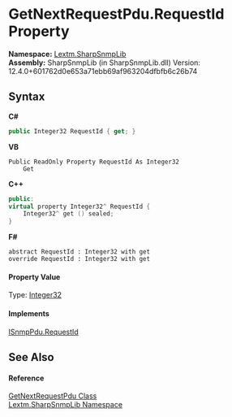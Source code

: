 # GetNextRequestPdu.RequestId Property 
 

**Namespace:**&nbsp;<a href="N_Lextm_SharpSnmpLib">Lextm.SharpSnmpLib</a><br />**Assembly:**&nbsp;SharpSnmpLib (in SharpSnmpLib.dll) Version: 12.4.0+601762d0e653a71ebb69af963204dfbfb6c26b74

## Syntax

**C#**<br />
``` C#
public Integer32 RequestId { get; }
```

**VB**<br />
``` VB
Public ReadOnly Property RequestId As Integer32
	Get
```

**C++**<br />
``` C++
public:
virtual property Integer32^ RequestId {
	Integer32^ get () sealed;
}
```

**F#**<br />
``` F#
abstract RequestId : Integer32 with get
override RequestId : Integer32 with get
```


#### Property Value
Type: <a href="T_Lextm_SharpSnmpLib_Integer32">Integer32</a>

#### Implements
<a href="P_Lextm_SharpSnmpLib_ISnmpPdu_RequestId">ISnmpPdu.RequestId</a><br />

## See Also


#### Reference
<a href="T_Lextm_SharpSnmpLib_GetNextRequestPdu">GetNextRequestPdu Class</a><br /><a href="N_Lextm_SharpSnmpLib">Lextm.SharpSnmpLib Namespace</a><br />